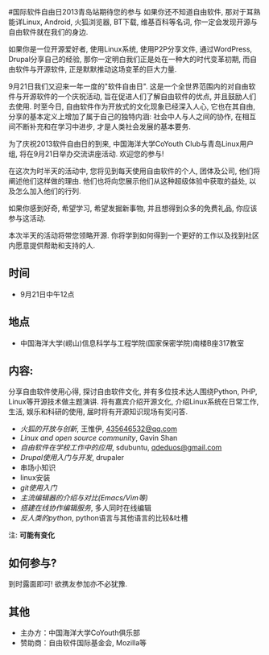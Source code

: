 #国际软件自由日2013青岛站期待您的参与
如果你还不知道自由软件, 那对于耳熟能详Linux, Android, 火狐浏览器, BT下载, 维基百科等名词, 你一定会发现开源与自由软件就在我们的身边. 

如果你是一位开源爱好者, 使用Linux系统, 使用P2P分享文件, 通过WordPress, Drupal分享自己的经验, 那你一定明白我们正是处在一种大的时代变革初期, 而自由软件与开源软件, 正是默默推动这场变革的巨大力量. 

9月21日我们又迎来一年一度的"软件自由日". 这是一个全世界范围内的对自由软件与开源软件的一个庆祝活动, 旨在促进人们了解自由软件的优点, 并且鼓励人们去使用. 时至今日, 自由软件作为开放式的文化现象已经深入人心, 它也在其自由, 分享的基本定义上增加了属于自己的独特内涵: 社会中人与人之间的协作, 在相互间不断补充和在学习中进步, 才是人类社会发展的基本要务. 

为了庆祝2013软件自由日的到来, 中国海洋大学CoYouth Club与青岛Linux用户组, 将在9月21日举办交流讲座活动. 欢迎您的参与!

在这次为时半天的活动中, 您将见到每天使用自由软件的个人, 团体及公司, 他们将阐述他们这样做的理由. 他们也将向您展示他们从这种超级体验中获取的益处, 以及怎么加入他们的行列. 

如果你感到好奇, 希望学习, 希望发掘新事物, 并且想得到众多的免费礼品, 你应该参与这活动. 

本次半天的活动将带您领略开源. 你将学到如何得到一个更好的工作以及找到社区内愿意提供帮助和支持的人. 

## 时间
+ 9月21日中午12点

## 地点 
+ 中国海洋大学(崂山)信息科学与工程学院(国家保密学院)南楼B座317教室

## 内容: 
分享自由软件使用心得, 探讨自由软件文化, 并有多位技术达人围绕Python, PHP, Linux等开源技术做主题演讲. 将有嘉宾介绍开源文化, 介绍Linux系统在日常工作, 生活, 娱乐和科研的使用, 届时将有开源知识现场有奖问答. 

+ _火狐的开放与创新_, 王惟伊, 435646532@qq.com
+ _Linux and open source community_, Gavin Shan
+ _自由软件在学校工作中的应用_, sdubuntu, qdeduos@gmail.com 
+ _Drupal使用入门与开发_, drupaler
+ 串场小知识
 + linux安装
 + _git使用入门_
 + _主流编辑器的介绍与对比(Emacs/Vim等)_
 + _搭建在线协作编辑服务_, 多人同时在线编辑
 + _反人类的python_, python语言与其他语言的比较&吐槽

注: **可能有变化**

## 如何参与? 
到时露面即可! 欲携友参加亦不必犹豫. 

## 其他
+ 主办方：中国海洋大学CoYouth俱乐部
+ 赞助商：自由软件国际基金会, Mozilla等